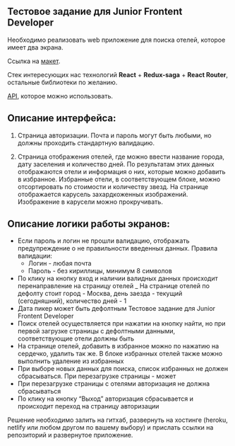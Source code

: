 ## **Тестовое задание для Junior Frontent Developer**

Необходимо реализовать web приложение для поиска отелей, которое имеет два экрана.

Ссылка на [макет](<https://www.figma.com/file/PxI4ycD6GMGSpxOZ2NbFBO/React-Test%2FSimple-HotelCheck-(Copy)?node-id=0%3A1>).

Стек интересующих нас технологий **React** + **Redux-saga** + **React Router**, остальные библиотеки по желанию.

[API](https://support.travelpayouts.com/hc/ru/articles/115000343268-API-%D0%B4%D0%B0%D0%BD%D0%BD%D1%8B%D1%85-%D0%BE%D1%82%D0%B5%D0%BB%D0%B5%D0%B9#price/), которое можно использовать.

## **Описание интерфейса:**

1. Страница авторизации. Почта и пароль могут быть любыми, но должны проходить стандартную валидацию.

2. Страница отображения отелей, где можно ввести название города, дату заселения и количество дней. По результатам этих данных отображаются отели и информация о них, которые можно добавить в избранное. Избранные отели, в соответствующем блоке, можно отсортировать по стоимости и количеству звезд. На странице отображается карусель захардкоженных изображений. Изображение в карусели можно прокручивать.

## **Описание логики работы экранов:**

- Если пароль и логин не прошли валидацию, отображать предупреждение о
  не правильности введенных данных. Правила валидации:
  - Логин - любая почта
  - Пароль - без кириллицы, минимум 8 символов
- По клику на кнопку вход и наличии валидных данных происходит
  перенаправление на страницу отелей
  \_ На странице отелей по дефолту стоит город - Москва, день заезда - текущий
  (сегодняшний), количество дней - 1
- Дата пикер может быть дефолтным
  Тестовое задание для Junior Frontent Developer
- Поиск отелей осуществляется при нажатии на кнопку найти, но при первой
  загрузке страницы с дефолтными данными, соответствующие отели должны быть
- На странице отелей, добавить в избранное можно по нажатию на сердечко,
  удалить так же. В блоке избранных отелей также можно выполнить удаление из
  избранных
- При выборе новых данных для поиска, список избранных не должен
  сбрасываться. При перезагрузке страницы - может
- При перезагрузке страницы с отелями авторизация не должна сбрасываться
- По клику на кнопку “Выход” авторизация сбрасывается и происходит переход
  на страницу авторизации

Решение необходимо залить на гитхаб, развернуть на хостинге (heroku, netlify или любом другом по вашему выбору) и прислать ссылки на репозиторий и развернутое приложение.
